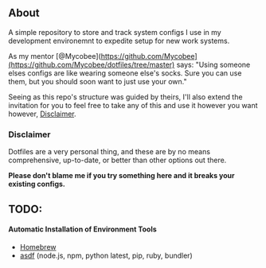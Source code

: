## About
A simple repository to store and track system configs I use in my development environemnt to expedite setup for new work systems.

As my mentor [@Mycobee](https://github.com/Mycobee](https://github.com/Mycobee/dotfiles/tree/master) says: "Using someone elses configs are like wearing someone else's socks. Sure you can use them, but you should soon want to just use your own."

Seeing as this repo's structure was guided by theirs, I'll also extend the invitation for you to feel free to take any of this and use it however you want however, [Disclaimer](#Disclaimer).

### Disclaimer

Dotfiles are a very personal thing, and these are by no means comprehensive, up-to-date, or better than other options out there.

**Please don't blame me if you try something here and it breaks your existing configs.**

## TODO:

<!-- Get this set up for Linux. Implement YADM. Add universal setup -->

#### Automatic Installation of Environment Tools 

- [Homebrew](https://brew.sh)
- [asdf](https://asdf-vm.com/guide/introduction.html) (node.js, npm, python latest, pip, ruby, bundler)
<!-- 
- lazygit (with homebrew)
- go disk usage (`brew install -f gdu` and `brew link --overwrite gdu  # if you have coreutils installed as well`)
- Treesitter (with cargo)
- bottom (with cargo https://github.com/ClementTsang/bottom)
- Astrovim
- Rust and cargo via [rustup](https://www.rust-lang.org/tools/install)

-->
